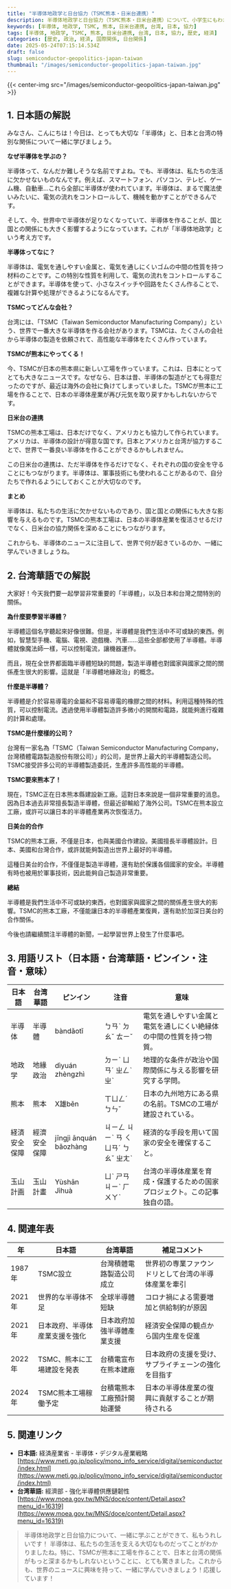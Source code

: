 ```yaml
---
title: "半導体地政学と日台協力（TSMC熊本・日米台連携）"
description: 半導体地政学と日台協力（TSMC熊本・日米台連携）について、小学生にもわかりやすく解説します。台湾華語訳、用語集、年表、関連リンク付き。
keywords: [半導体, 地政学, TSMC, 熊本, 日米台連携, 台湾, 日本, 協力]
tags: [半導体, 地政学, TSMC, 熊本, 日米台連携, 台湾, 日本, 協力, 歴史, 経済]
categories: [歴史, 政治, 経済, 国際関係, 日台関係]
date: 2025-05-24T07:15:14.534Z
draft: false
slug: semiconductor-geopolitics-japan-taiwan
thumbnail: "/images/semiconductor-geopolitics-japan-taiwan.jpg"
---
```


{{< center-img src="/images/semiconductor-geopolitics-japan-taiwan.jpg" >}}

## 1. 日本語の解説

みなさん、こんにちは！今日は、とっても大切な「半導体」と、日本と台湾の特別な関係について一緒に学びましょう。

**なぜ半導体を学ぶの？**

半導体って、なんだか難しそうな名前ですよね。でも、半導体は、私たちの生活に欠かせないものなんです。例えば、スマートフォン、パソコン、テレビ、ゲーム機、自動車…これら全部に半導体が使われています。半導体は、まるで魔法使いみたいに、電気の流れをコントロールして、機械を動かすことができるんです。

そして、今、世界中で半導体が足りなくなっていて、半導体を作ることが、国と国との関係にも大きく影響するようになっています。これが「半導体地政学」という考え方です。

**半導体ってなに？**

半導体は、電気を通しやすい金属と、電気を通しにくいゴムの中間の性質を持つ材料のことです。この特別な性質を利用して、電気の流れをコントロールすることができます。半導体を使って、小さなスイッチや回路をたくさん作ることで、複雑な計算や処理ができるようになるんです。

**TSMCってどんな会社？**

台湾には、「TSMC（Taiwan Semiconductor Manufacturing Company）」という、世界で一番大きな半導体を作る会社があります。TSMCは、たくさんの会社から半導体の製造を依頼されて、高性能な半導体をたくさん作っています。

**TSMCが熊本にやってくる！**

今、TSMCが日本の熊本県に新しい工場を作っています。これは、日本にとってとても大きなニュースです。なぜなら、日本は昔、半導体の製造がとても得意だったのですが、最近は海外の会社に負けてしまっていました。TSMCが熊本に工場を作ることで、日本の半導体産業が再び元気を取り戻すかもしれないからです。

**日米台の連携**

TSMCの熊本工場は、日本だけでなく、アメリカとも協力して作られています。アメリカは、半導体の設計が得意な国です。日本とアメリカと台湾が協力することで、世界で一番良い半導体を作ることができるかもしれません。

この日米台の連携は、ただ半導体を作るだけでなく、それぞれの国の安全を守ることにもつながります。半導体は、軍事技術にも使われることがあるので、自分たちで作れるようにしておくことが大切なのです。

**まとめ**

半導体は、私たちの生活に欠かせないものであり、国と国との関係にも大きな影響を与えるものです。TSMCの熊本工場は、日本の半導体産業を復活させるだけでなく、日米台の協力関係を深めることにもつながります。

これからも、半導体のニュースに注目して、世界で何が起きているのか、一緒に学んでいきましょうね。

## 2. 台湾華語での解説

大家好！今天我們要一起學習非常重要的「半導體」，以及日本和台灣之間特別的關係。

**為什麼要學習半導體？**

半導體這個名字聽起來好像很難。但是，半導體是我們生活中不可或缺的東西。例如，智慧型手機、電腦、電視、遊戲機、汽車……這些全部都使用了半導體。半導體就像魔法師一樣，可以控制電流，讓機器運作。

而且，現在全世界都面臨半導體短缺的問題，製造半導體也對國家與國家之間的關係產生很大的影響。這就是「半導體地緣政治」的概念。

**什麼是半導體？**

半導體是介於容易導電的金屬和不容易導電的橡膠之間的材料。利用這種特殊的性質，可以控制電流。透過使用半導體製造許多微小的開關和電路，就能夠進行複雜的計算和處理。

**TSMC是什麼樣的公司？**

台灣有一家名為「TSMC（Taiwan Semiconductor Manufacturing Company，台灣積體電路製造股份有限公司）」的公司，是世界上最大的半導體製造公司。TSMC接受許多公司的半導體製造委託，生產許多高性能的半導體。

**TSMC要來熊本了！**

現在，TSMC正在日本熊本縣建設新工廠。這對日本來說是一個非常重要的消息。因為日本過去非常擅長製造半導體，但最近卻輸給了海外公司。TSMC在熊本設立工廠，或許可以讓日本的半導體產業再次恢復活力。

**日美台的合作**

TSMC的熊本工廠，不僅是日本，也與美國合作建設。美國擅長半導體設計。日本、美國和台灣合作，或許就能夠製造出世界上最好的半導體。

這種日美台的合作，不僅僅是製造半導體，還有助於保護各個國家的安全。半導體有時也被用於軍事技術，因此能夠自己製造非常重要。

**總結**

半導體是我們生活中不可或缺的東西，也對國家與國家之間的關係產生很大的影響。TSMC的熊本工廠，不僅能讓日本的半導體產業復興，還有助於加深日美台的合作關係。

今後也請繼續關注半導體的新聞，一起學習世界上發生了什麼事吧。

## 3. 用語リスト（日本語・台湾華語・ピンイン・注音・意味）

| 日本語 | 台湾華語 | ピンイン | 注音 | 意味 |
|---|---|---|---|---|
| 半導体 | 半導體 | bàndǎotǐ | ㄅㄢˋ ㄉㄠˇ ㄊㄧˇ | 電気を通しやすい金属と電気を通しにくい絶縁体の中間の性質を持つ物質。 |
| 地政学 | 地緣政治 | dìyuán zhèngzhì | ㄉㄧˋ ㄩㄢˊ ㄓㄥˋ ㄓˋ | 地理的な条件が政治や国際関係に与える影響を研究する学問。 |
| 熊本 | 熊本 | X雄běn | ㄒㄩㄥˊ ㄅㄣˇ | 日本の九州地方にある県の名前。TSMCの工場が建設されている。 |
| 経済安全保障 | 經濟安全保障 | jīngjì ānquán bǎozhàng | ㄐㄧㄥ ㄐㄧˋ ㄢ ㄑㄩㄢˊ ㄅㄠˇ ㄓㄤˋ | 経済的な手段を用いて国家の安全を確保すること。 |
| 玉山計画 | 玉山計畫 | Yùshān Jìhuà | ㄩˋ ㄕㄢ ㄐㄧˋ ㄏㄨㄚˋ | 台湾の半導体産業を育成・保護するための国家プロジェクト。この記事独自の語。 |

## 4. 関連年表

| 年 | 日本語 | 台湾華語 | 補足コメント |
|---|---|---|---|
| 1987年 | TSMC設立 | 台灣積體電路製造公司成立 | 世界初の専業ファウンドリとして台湾の半導体産業を牽引 |
| 2021年 | 世界的な半導体不足 | 全球半導體短缺 | コロナ禍による需要増加と供給制約が原因 |
| 2021年 | 日本政府、半導体産業支援を強化 | 日本政府加強半導體產業支援 | 経済安全保障の観点から国内生産を促進 |
| 2022年 | TSMC、熊本に工場建設を発表 | 台積電宣布在熊本建廠 | 日本政府の支援を受け、サプライチェーンの強化を目指す |
| 2024年 | TSMC熊本工場稼働予定 | 台積電熊本工廠預計開始運營 | 日本の半導体産業の復興に貢献することが期待される |

## 5. 関連リンク

*   **日本語:** 経済産業省 - 半導体・デジタル産業戦略 [https://www.meti.go.jp/policy/mono_info_service/digital/semiconductor/index.html](https://www.meti.go.jp/policy/mono_info_service/digital/semiconductor/index.html)
*   **台湾華語:** 經濟部 - 強化半導體供應鏈韌性 [https://www.moea.gov.tw/MNS/doce/content/Detail.aspx?menu_id=16319](https://www.moea.gov.tw/MNS/doce/content/Detail.aspx?menu_id=16319)

> 半導体地政学と日台協力について、一緒に学ぶことができて、私もうれしいです！ 半導体は、私たちの生活を支える大切なものだってことがわかりましたね。特に、TSMCが熊本に工場を作ることで、日本と台湾の関係がもっと深まるかもしれないということに、とても驚きました。これからも、世界のニュースに興味を持って、一緒に学んでいきましょう！応援しています！